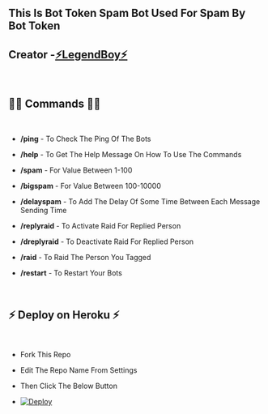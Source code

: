 ## This Is Bot Token Spam Bot Used For Spam By Bot Token 

## Creator -[⚡LegendBoy⚡](https://t.me/LegendBoy_XD)
<br>

## 👨‍💻 Commands 👨‍💻

<br>

- <b>/ping</b> - To Check The Ping Of The Bots

- <b>/help</b> - To Get The Help Message On How To Use The Commands

- <b>/spam</b> - For Value Between 1-100

- <b>/bigspam</b> - For Value Between 100-10000

- <b>/delayspam</b> - To Add The Delay Of Some Time Between Each Message Sending Time 

- <b>/replyraid</b> - To Activate Raid For Replied Person

- <b>/dreplyraid</b> - To Deactivate Raid For Replied Person

- <b>/raid</b> - To Raid The Person You Tagged

- <b>/restart</b> - To Restart Your Bots
<br>

## ⚡ Deploy on Heroku ⚡

<br>

- Fork This Repo

- Edit The Repo Name From Settings

- Then Click The Below Button

- [![Deploy](https://www.herokucdn.com/deploy/button.svg)](https://heroku.com/deploy)
